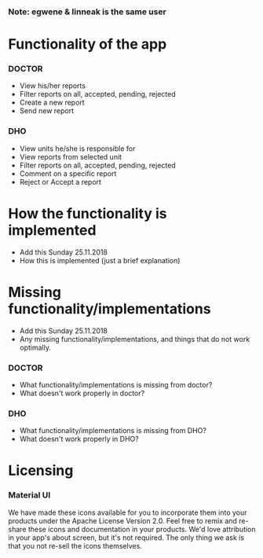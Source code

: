 ### Note: egwene & linneak is the same user

# Functionality of the app
### DOCTOR
* View his/her reports
* Filter reports on all, accepted, pending, rejected
* Create a new report
* Send new report
### DHO
* View units he/she is responsible for
* View reports from selected unit
* Filter reports on all, accepted, pending, rejected
* Comment on a specific report
* Reject or Accept a report

# How the functionality is implemented
* Add this Sunday 25.11.2018
* How this is implemented (just a brief explanation)

# Missing functionality/implementations
* Add this Sunday 25.11.2018
* Any missing functionality/implementations, and things that do not work optimally. 
### DOCTOR
* What functionality/implementations is missing from doctor?
* What doesn't work properly in doctor?
### DHO
* What functionality/implementations is missing from DHO?
* What doesn't work properly in DHO?


# Licensing
### Material UI
We have made these icons available for you to incorporate them into your products under the Apache License Version 2.0. Feel free to remix and re-share these icons and documentation in your products. We'd love attribution in your app's about screen, but it's not required. The only thing we ask is that you not re-sell the icons themselves.
